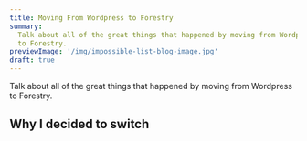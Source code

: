```yaml
---
title: Moving From Wordpress to Forestry
summary:
  Talk about all of the great things that happened by moving from Wordpress
  to Forestry.
previewImage: '/img/impossible-list-blog-image.jpg'
draft: true
---
```


Talk about all of the great things that happened by moving from Wordpress to Forestry.

## Why I decided to switch
